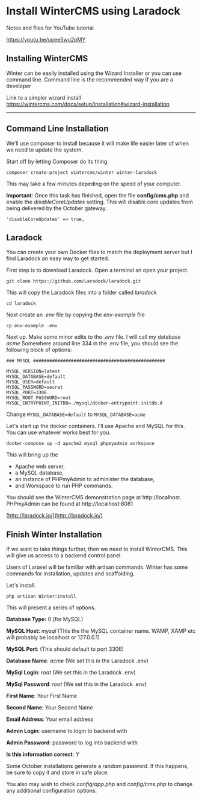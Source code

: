 # Install WinterCMS using Laradock

Notes and files for YouTube tutorial
 
https://youtu.be/upee5wu2pMY


## Installing WinterCMS

Winter can be easily installed using the Wizard Installer or you can use command line. Command line is the recommended way if you are a developer

Link to a simpler wizard install
https://wintercms.com/docs/setup/installation#wizard-installation

---

## Command Line Installation

We'll use composer to install because it will make life easier later of when we need to update the system.

Start off by letting Composer do its thing.

`composer create-project wintercms/winter winter-laradock`

This may take a few minutes depeding on the speed of your computer.

**Important**: Once this task has finished, open the file **config/cms.php** and enable the _disableCoreUpdates_ setting. This will disable core updates from being delivered by the October gateway.

`'disableCoreUpdates' => true,`



## Laradock

You can create your own Docker files to match the deployment server but I find Laradock an easy way to get started.

First step is to download Laradock. Open a terminal an open your project.

`git clone https://github.com/Laradock/laradock.git`

This will copy the Laradock files into a folder called _laradock_

`cd laradock`

Next create an _.env_ file by copying the _env-example_ file

`cp env-example .env`

Next up. Make some minor edits to the _.env_ file. I will call my database _acme_ Somewhere around line 334 in the .env file, you should see the following block of options:

```
### MYSQL #################################################

MYSQL_VERSION=latest
MYSQL_DATABASE=default
MYSQL_USER=default
MYSQL_PASSWORD=secret
MYSQL_PORT=3306
MYSQL_ROOT_PASSWORD=root
MYSQL_ENTRYPOINT_INITDB=./mysql/docker-entrypoint-initdb.d
```

Change `MYSQL_DATABASE=default` to `MYSQL_DATABASE=acme`

Let's start up the docker containers. I'll use Apache and MySQL for this. You can use whatever works best for you.

`docker-compose up -d apache2 mysql phpmyadmin workspace`

This will bring up the

- Apache web server,
- a MySQL database,
- an instance of PHPmyAdmin to administer the database,
- and Workspace to run PHP commands.

You should see the WinterCMS demonstration page at http://localhost. PHPmyAdmin can be found at http://localhost:8081

[http://laradock.io/](http://laradock.io/)



## Finish Winter Installation

If we want to take things further, then we need to install WinterCMS. This will give us access to a backend control panel.

Users of Laravel will be familiar with artisan commands. Winter has some commands for installation, updates and scaffolding.

Let's install.

`php artisan Winter:install`

This will present a series of options.

**Database Type:** 0 (for MySQL)

**MySQL Host:** _mysql_ (This the the MySQL container name. WAMP, XAMP etc will probably be localhost or 127.0.0.1)

**MySQL Port**: (This should default to port 3306)

**Database Name**: _acme_ (We set this in the Laradock .env)

**MySql Login**: _root_ (We set this in the Laradock .env)

**MySql Password**: _root_ (We set this in the Laradock .env)

**First Name**: Your First Name

**Second Name**: Your Second Name

**Email Address**: Your email address

**Admin Login**: username to login to backend with

**Admin Password**: password to log into backend with

**Is this information correct**: _Y_

Some October installations generate a random password. If this happens, be sure to copy it and store in safe place.

You also may wish to check _config/app.php_ and _config/cms.php_ to change any additional configuration options.

